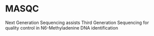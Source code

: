 # MASQC
Next Generation Sequencing assists Third Generation Sequencing for quality control in N6-Methyladenine DNA identification
